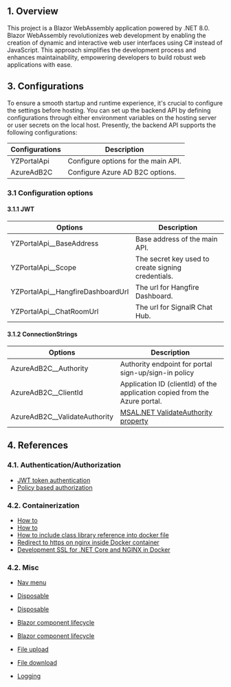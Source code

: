 ﻿## 1. Overview
This project is a Blazor WebAssembly application powered by .NET 8.0. Blazor WebAssembly revolutionizes web development by enabling the creation of dynamic and interactive web user interfaces using C# instead of JavaScript. This approach simplifies the development process and enhances maintainability, empowering developers to build robust web applications with ease.

## 3. Configurations
To ensure a smooth startup and runtime experience, it's crucial to configure the settings before hosting. 
You can set up the backend API by defining configurations through either environment variables on the hosting server or user secrets 
on the local host. Presently, the backend API supports the following configurations:

|Configurations|Description|
|-|-|
|YZPortalApi|Configure options for the main API.|
|AzureAdB2C|Configure Azure AD B2C options.|

### 3.1 Configuration options
#### 3.1.1 JWT
|Options|Description|
|-|-|
|YZPortalApi__BaseAddress|Base address of the main API.|
|YZPortalApi__Scope|The secret key used to create signing credentials.|
|YZPortalApi__HangfireDashboardUrl|The url for Hangfire Dashboard.|
|YZPortalApi__ChatRoomUrl|The url for SignalR Chat Hub.|

#### 3.1.2 ConnectionStrings
|Options|Description|
|-|-|
|AzureAdB2C__Authority|Authority endpoint for portal sign-up/sign-in policy|
|AzureAdB2C__ClientId|Application ID (clientId) of the application copied from the Azure portal.|
|AzureAdB2C__ValidateAuthority|[MSAL.NET ValidateAuthority property](https://learn.microsoft.com/en-us/dotnet/api/microsoft.authentication.webassembly.msal.msalauthenticationoptions.validateauthority?view=aspnetcore-8.0)|

## 4. References
### 4.1. Authentication/Authorization
- [JWT token authentication](https://trystanwilcock.com/2022/09/28/net-6-0-blazor-webassembly-jwt-token-authentication-from-scratch-c-sharp-wasm-tutorial/)
- [Policy based authorization](https://chrissainty.com/securing-your-blazor-apps-configuring-policy-based-authorization-with-blazor/)

### 4.2. Containerization
- [How to](https://github.com/jongio/BlazorDocker)
- [How to](https://chrissainty.com/containerising-blazor-applications-with-docker-containerising-a-blazor-webassembly-app/)
- [How to include class library reference into docker file](https://stackoverflow.com/questions/64557885/how-to-include-class-library-reference-into-docker-file/77592431#77592431)
- [Redirect to https on nginx inside Docker container](https://stackoverflow.com/questions/72748458/redirect-to-https-on-nginx-inside-docker-container)
- [Development SSL for .NET Core and NGINX in Docker](https://meikle.io/opensource/development-ssl-dotnetcore-docker.html)

### 4.2. Misc
- [Nav menu](https://stackoverflow.com/questions/58914389/how-to-create-navmenu-with-collapsible-submenu-in-net-core-blazor-app)

- [Disposable](https://www.meziantou.net/canceling-background-tasks-when-a-user-navigates-away-from-a-blazor-component.htm)
- [Disposable](https://www.infoworld.com/article/3649352/how-to-work-with-iasyncdisposable-in-net-6.html)

- [Blazor component lifecycle](https://learn.microsoft.com/en-us/aspnet/core/blazor/components/lifecycle?view=aspnetcore-8.0)
- [Blazor component lifecycle](https://blazor-university.com/components/component-lifecycles/)

- [File upload](https://learn.microsoft.com/en-us/aspnet/core/blazor/file-uploads?view=aspnetcore-8.0)
- [File download](https://learn.microsoft.com/en-us/aspnet/core/blazor/file-downloads?view=aspnetcore-8.0)

- [Logging](https://learn.microsoft.com/en-us/aspnet/core/blazor/fundamentals/logging?view=aspnetcore-8.0)